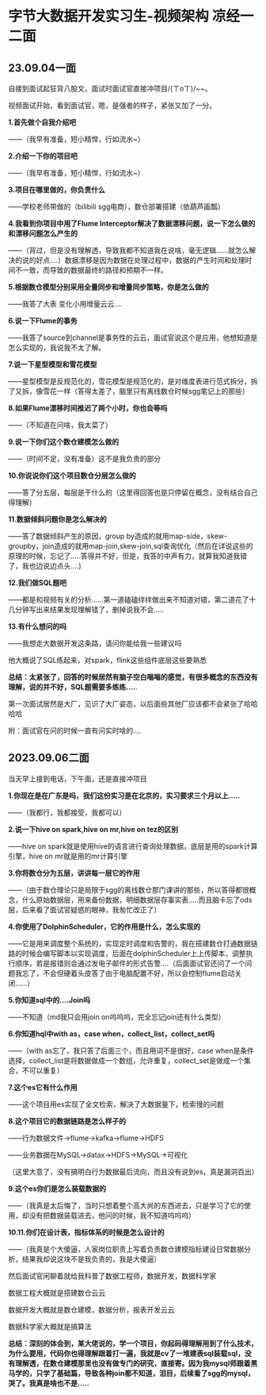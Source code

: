 # 字节大数据开发实习生-视频架构 凉经一二面

## **23.09.04一面**

自接到面试起狂背八股文，面试时面试官直接冲项目/(ㄒoㄒ)/~~。

视频面试开始，看到面试官，嗯，是强者的样子，紧张又加了一分。

**1.首先做个自我介绍吧**

——（我早有准备，短小精悍，行如流水~）

**2.介绍一下你的项目吧**

——（我早有准备，短小精悍，行如流水~）

**3.项目在哪里做的，你负责什么**

——学校老师带做的（bilibili sgg电商），数仓部署搭建（依葫芦画瓢）

**4.我看到你项目中用了Flume Interceptor解决了数据漂移问题，说一下怎么做的和漂移问题怎么产生的**

——（背过，但是没有理解透，导致我都不知道我在说啥，毫无逻辑......就怎么解决的说的好点....）数据漂移是因为数据在处理过程中，数据的产生时间和处理时间不一致，而导致的数据最终的路径和预期不一样。

**5.根据数仓模型分别采用全量同步和增量同步策略，你是怎么做的**

——我答了大表 变化小用增量云云....

**6.说一下Flume的事务**

——我答了source到channel是事务性的云云，面试官说这个是应用，他想知道是怎么实现的，我说我不太了解。

**7.说一下星型模型和雪花模型**

——星型模型是反规范化的，雪花模型是规范化的，是对维度表进行范式拆分，拆了又拆，像雪花一样（答得太差了，脑里只有离线数仓时候sgg笔记上的那些）

**8.如果Flume漂移时间推迟了两个小时，你也会等吗**

——（不知道在问啥，我太菜了）

**9.说一下你们这个数仓建模怎么做的**

——（时间不足，没有准备）这不是我负责的部分

**10.你说说你们这个项目数仓分层怎么做的**

——答了分五层，每层是干什么的（这里得回答也是只停留在概念，没有结合自己得理解）

**11.数据倾斜问题你是怎么解决的**

——答了数据倾斜产生的原因，group by造成的就用map-side，skew-groupby，join造成的就用map-join,skew-join,sql查询优化（然后在详说这些的原理的时候，忘记了.....答得并不好，但是，我答的中声有力，就算我知道我错了，我也边说边点头....)

**12.我们做SQL题吧**

——都是和视频有关的分析......第一道磕磕绊绊做出来不知道对错，第二道花了十几分钟写出来结果发现理解错了，删掉说我不会.....

**13.有什么想问的吗**

——我想走大数据开发这条路，请问你能给我一些建议吗

他大概说了SQL练起来，对spark，flink这些组件底层这些要熟悉

**总结：太紧张了，回答的时候居然有脑子空白嗡嗡的感觉，有很多概念的东西没有理解，说的并不好，SQL题需要多练练....**.

第一次面试居然是大厂，见识了大厂姿态，以后面些其他厂应该都不会紧张了哈哈哈哈

附：面试官在问的时候一直有问实时啥的....

## **2023.09.06二面**

当天早上接到电话，下午面，还是直接冲项目

**1.你现在是在广东是吗，我们这份实习是在北京的，实习要求三个月以上.....**

——（我都行，我都接受，我都可以）

**2.说一下hive on spark,hive on mr,hive on tez的区别**

——hive on spark就是使用hive的语言进行查询处理数据，底层是用的spark计算引擎，hive on mr就是用的mr计算引擎

**3.你将数仓分为五层，讲讲每一层它的作用**

——（由于数仓理论只是局限于sgg的离线数仓那门课讲的那些，所以答得都很概念，什么原始数据层，用来备份数据，明细数据层存事实表.....而且脑卡忘了ods层，后来看了面试官疑惑的眼神，我匆忙改正了）

**4.你使用了DolphinScheduler，它的作用是什么，怎么实现的**

——它是用来调度整个系统的，实现定时调度和告警的，我在搭建数仓打通数据链路的时候会编写脚本以实现调度，后面在dolphinScheduler上上传脚本，调整执行顺序，若是报错则会通过发电子邮件的形式告警....（后面面试官还问了一个问题我忘了，不会但硬着头皮答了由于电脑配置不好，所以会控制flume启动关闭......）

**5.你知道sql中的....Join吗**

——不知道（md我只会用join on呜呜呜，完全忘记join还有什么类型）

**6.你知道hql中with as，case when，collect_list，collect_set吗**

——（with as忘了，我只答了后面三个，而且用词不是很好，case when是条件选择，collect_list是将数据做成一个数组，允许重复，collect_set是做成一个集合，不可以重复）

**7.这个es它有什么作用**

——这个项目用es实现了全文检索，解决了大数据量下，检索慢的问题

**8.这个项目它的数据链路是怎么样子的**

——行为数据文件->flume->kafka->flume->HDFS

——业务数据在MySQL->datax->HDFS->MySQL->可视化

（这里大意了，没有搞明白行为数据最后流向，而且没有说到es，真是漏洞百出）

**9.这个es你们是怎么装载数据的**

——（我真是太后悔了，当时只想着整个高大尚的东西进去，只是学习了它的使用，却没有把数据装载进去，他问的时候，我不知道呜呜呜）

**10.11.你们在设计表，指标体系的时候是怎么设计的**

——（我真是个大傻逼，人家岗位职责上写着负责数仓建模指标建设日常数据分析，结果我却说这块不是我负责的，我是大傻逼）

然后面试官闲聊着就给我科普了数据工程师，数据开发，数据科学家

数据工程大概就是搭建数仓云云

数据开发大概就是数仓建模，数据分析，报表开发云云

数据科学家大概就是搞算法

**总结：深刻的体会到，某大佬说的，学一个项目，你起码得理解用到了什么技术，为什么要用，代码你也得理解跟着打一遍，我就是cv了一堆建表sql装载sql，没有理解透，在数仓建模那里也没有做专门的研究，直接寄。因为我mysql师跟着黑马学的，只学了基础篇，导致各种join都不知道，泪目，后续看了sgg的mysql，哭了。我真是啥也不是.....**

